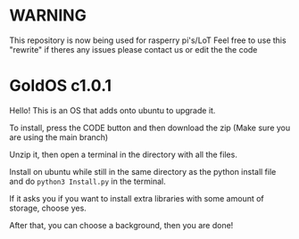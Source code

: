 # WARNING
This repository is now being used for rasperry pi's/LoT 
Feel free to use this "rewrite" if theres any issues please contact us or edit the the code

# GoldOS c1.0.1

Hello! This is an OS that adds onto ubuntu to upgrade it.

To install, press the CODE button and then download the zip (Make sure you are using the main branch)

Unzip it, then open a terminal in the directory with all the files.

Install on ubuntu while still in the same directory as the python install file and do ```python3 Install.py``` in the terminal.

If it asks you if you want to install extra libraries with some amount of storage, choose yes.

After that, you can choose a background, then you are done!
